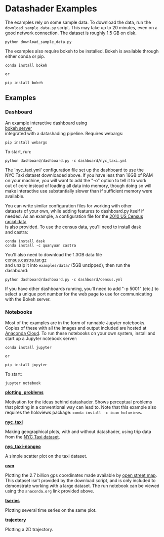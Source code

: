 # Datashader Examples

The examples rely on some sample data. To download the data, run the
`download_sample_data.py` script. This may take up to 20 minutes, even on a
good network connection. The dataset is roughly 1.5 GB on disk.

```
python download_sample_data.py
```

The examples also require bokeh to be installed. Bokeh is available through
either conda or pip.


```
conda install bokeh

or

pip install bokeh
```

## Examples


### Dashboard

 An example interactive dashboard using 		
 [bokeh server](http://bokeh.pydata.org/en/latest/docs/user_guide/server.html)		
 integrated with a datashading pipeline.  Requires webargs:		
 		
 ```		
 pip install webargs		
 ```		
 		
 To start, run:		
 		
 ```		
 python dashboard/dashboard.py -c dashboard/nyc_taxi.yml		
 ```		
 		
 The 'nyc_taxi.yml' configuration file set up the dashboard to use the		
 NYC Taxi dataset downloaded above.  If you have less than 16GB of RAM		
 on your machine, you will want to add the "-o" option to tell it to work		
 out of core instead of loading all data into memory, though doing so will		
 make interactive use substantially slower than if sufficient memory were		
 available.		
 		
 You can write similar configuration files for working with other		
 datasets of your own, while adding features to dashboard.py itself if		
 needed.  As an example, a configuration file for the [2010 US Census		
 racial data](http://www.coopercenter.org/demographics/Racial-Dot-Map)		
 is also provided.  To use the census data, you'll need to install dask		
 and castra:		
 		
 ```		
 conda install dask		
 conda install -c quanyuan castra		
 ```		
 		
 You'll also need to download the 1.3GB data file		
 [census.castra.tar.gz](http://s3.amazonaws.com/bokeh_data/census.castra.tar.gz)		
 and unzip it into `examples/data/` (5GB unzipped), then run the		
 dashboard:		
 		
 ```		
 python dashboard/dashboard.py -c dashboard/census.yml		
 ```

If you have other dashboards running, you'll need to add "-p 5001" (etc.) to select
a unique port number for the web page to use for communicating with the Bokeh server.

### Notebooks

Most of the examples are in the form of runnable Jupyter notebooks. Copies of
these with all the images and output included are hosted at [Anaconda
Cloud](https://anaconda.org/jbednar/notebooks). To run these notebooks on your
own system, install and start up a Jupyter notebook server:

```
conda install jupyter

or

pip install jupyter
```

To start:

```
jupyter notebook
```

**[plotting_problems](https://anaconda.org/jbednar/plotting_problems/notebook)**

Motivation for the ideas behind datashader. Shows perceptual problems that
plotting in a conventional way can lead to. Note that this example also
requires the holoviews package: `conda install -c ioam holoviews`.

**[nyc_taxi](https://anaconda.org/jbednar/nyc_taxi/notebook)**

Making geographical plots, with and without datashader, using trip data from
the [NYC Taxi dataset](http://www.nyc.gov/html/tlc/html/about/trip_record_data.shtml).

**[nyc_taxi-nongeo](https://anaconda.org/jbednar/nyc_taxi-nongeo/notebook)**

A simple scatter plot on the taxi dataset.

**[osm](https://anaconda.org/jbednar/osm/notebook)**

Plotting the 2.7 billion gps coordinates made available by [open street
map](https://blog.openstreetmap.org/2012/04/01/bulk-gps-point-data/). This
dataset isn't provided by the download script, and is only included to
demonstrate working with a large dataset. The run notebook can be viewed using
the `anaconda.org` link provided above.

**[tseries](https://anaconda.org/jbednar/tseries/notebook)**

Plotting several time series on the same plot.

**[trajectory](https://anaconda.org/jbednar/trajectory/notebook)**

Plotting a 2D trajectory.
